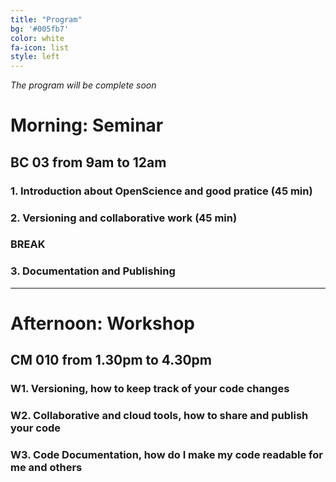 ```yaml
---
title: "Program"
bg: '#005fb7'
color: white
fa-icon: list
style: left
---
```


_The program will be complete soon_

# Morning: Seminar 

## **BC 03** from 9am to 12am

### 1. Introduction about OpenScience and good pratice (45 min)


### 2. Versioning and collaborative work (45 min)

### BREAK


### 3. Documentation and Publishing

---

# Afternoon: Workshop 

## **CM 010** from 1.30pm to 4.30pm

### W1. Versioning, how to keep track of your code changes

### W2. Collaborative and cloud tools, how to share and publish your code

### W3. Code Documentation, how do I make my code readable for me and others
